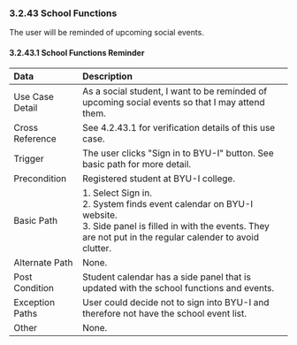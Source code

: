### 3.2.43 School Functions

The user will be reminded of upcoming social events.

#### 3.2.43.1 School Functions Reminder

| Data          | Description |
|:--------------| :--------------|
|Use Case Detail| As a social student, I want to be reminded of upcoming social events so that I may attend them.|
|Cross Reference | See 4.2.43.1 for verification details of this use case.| 
|Trigger        | The user clicks "Sign in to BYU-I" button. See basic path for more detail.|
|Precondition   | Registered student at BYU-I college.|
|Basic Path     | 1. Select Sign in. <br/>2. System finds event calendar on BYU-I website.<br />3. Side panel is filled in with the events. They are not put in the regular calender to avoid clutter.|
|Alternate Path |None.| 
|Post Condition | Student calendar has a side panel that is updated with the school functions and events.
|Exception Paths| User could decide not to sign into BYU-I and therefore not have the school event list.
|Other          |None.|
 
 